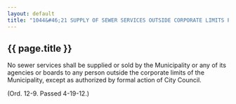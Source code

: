 ---
layout: default 
title: "1044&#46;21 SUPPLY OF SEWER SERVICES OUTSIDE CORPORATE LIMITS PROHIBITED&#46;"---

{{ page.title }}
----------------

No sewer services shall be supplied or sold by the Municipality or any
of its agencies or boards to any person outside the corporate limits of
the Municipality, except as authorized by formal action of City Council.

(Ord. 12-9. Passed 4-19-12.)
